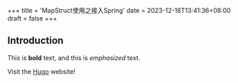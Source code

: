 +++
title = 'MapStruct使用之接入Spring'
date = 2023-12-18T13:41:36+08:00
draft = false
+++

## Introduction

This is **bold** text, and this is *emphasized* text.

Visit the [Hugo](https://gohugo.io) website!